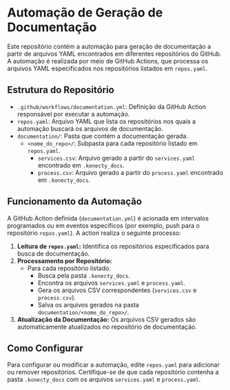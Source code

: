 # Automação de Geração de Documentação

Este repositório contém a automação para geração de documentação a partir de arquivos YAML encontrados em diferentes repositórios do GitHub. A automação é realizada por meio de GitHub Actions, que processa os arquivos YAML especificados nos repositórios listados em `repos.yaml`.

## Estrutura do Repositório

- `.github/workflows/documentation.yml`: Definição da GitHub Action responsável por executar a automação.
- `repos.yaml`: Arquivo YAML que lista os repositórios nos quais a automação buscará os arquivos de documentação.
- `documentation/`: Pasta que contém a documentação gerada.
  - `<nome_do_repo>/`: Subpasta para cada repositório listado em `repos.yaml`.
    - `services.csv`: Arquivo gerado a partir do `services.yaml` encontrado em `.konecty_docs`.
    - `process.csv`: Arquivo gerado a partir do `process.yaml` encontrado em `.konecty_docs`.

## Funcionamento da Automação

A GitHub Action definida (`documentation.yml`) é acionada em intervalos programados ou em eventos específicos (por exemplo, push para o repositório `repos.yaml`). A action realiza o seguinte processo:

1. **Leitura de `repos.yaml`:** Identifica os repositórios especificados para busca de documentação.
2. **Processamento por Repositório:**
   - Para cada repositório listado:
     - Busca pela pasta `.konecty_docs`.
     - Encontra os arquivos `services.yaml` e `process.yaml`.
     - Gera os arquivos CSV correspondentes (`services.csv` e `process.csv`).
     - Salva os arquivos gerados na pasta `documentation/<nome_do_repo>/`.
3. **Atualização da Documentação:** Os arquivos CSV gerados são automaticamente atualizados no repositório de documentação.

## Como Configurar

Para configurar ou modificar a automação, edite `repos.yaml` para adicionar ou remover repositórios. Certifique-se de que cada repositório contenha a pasta `.konecty_docs` com os arquivos `services.yaml` e `process.yaml`.


